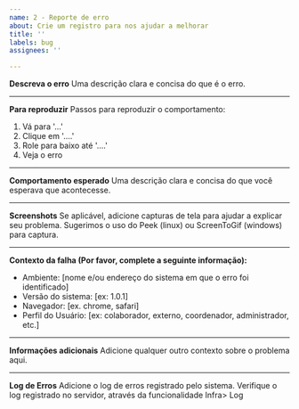 ```yaml
---
name: 2 - Reporte de erro
about: Crie um registro para nos ajudar a melhorar
title: ''
labels: bug
assignees: ''

---
```


**Descreva o erro**
Uma descrição clara e concisa do que é o erro.

-----

**Para reproduzir**
Passos para reproduzir o comportamento:
1. Vá para '...'
2. Clique em '....'
3. Role para baixo até '....'
4. Veja o erro

-----

**Comportamento esperado**
Uma descrição clara e concisa do que você esperava que acontecesse.

-----

**Screenshots**
Se aplicável, adicione capturas de tela para ajudar a explicar seu problema. Sugerimos o uso do Peek (linux) ou ScreenToGif (windows) para captura.

-----

**Contexto da falha (Por favor, complete a seguinte informação):**
 - Ambiente: [nome e/ou endereço do sistema em que o erro foi identificado]
 - Versão do sistema: [ex: 1.0.1]
 - Navegador: [ex. chrome, safari]
 - Perfil do Usuário: [ex: colaborador, externo, coordenador, administrador, etc.]

-----

**Informações adicionais**
Adicione qualquer outro contexto sobre o problema aqui.

-----
**Log de Erros**
Adicione o log de erros registrado pelo sistema. Verifique o log registrado no servidor, através da funcionalidade Infra> Log
